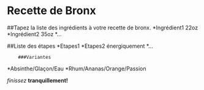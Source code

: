 # Recette de Bronx

##Tapez la liste des ingrédients à votre recette de bronx.
	*Ingrédient1 22oz
	*Ingrédient2 35oz
        *... 

##Liste des étapes
*Etapes1 
*Etapes2 énergiquement
*...

 		###Variantes
*Absinthe/Glaçon/Eau
*Rhum/Ananas/Orange/Passion

*finissez* **tranquillement!**
